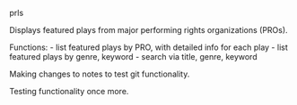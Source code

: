 prls

Displays featured plays from major performing rights organizations (PROs).

Functions:
    - list featured plays by PRO, with detailed info for each play
    - list featured plays by genre, keyword
    - search via title, genre, keyword
    
Making changes to notes to test git functionality.

Testing functionality once more.